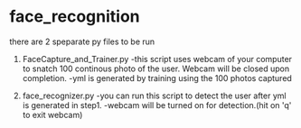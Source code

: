 # face_recognition
there are 2 speparate py files to be run

1. FaceCapture_and_Trainer.py
  -this script uses webcam of your computer to snatch 100 continous photo of the user. Webcam will be closed upon completion.
  -yml is generated by training using the 100 photos captured

2. face_recognizer.py
  -you can run this script to detect the user after yml is generated in step1.
  -webcam will be turned on for detection.(hit on 'q' to exit webcam)

